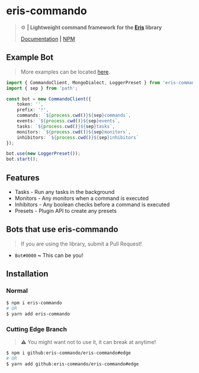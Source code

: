# eris-commando
> :gear: **| Lightweight command framework for the [Eris](https://abal.moe/Eris) library**
>
> [Documentation](https://docs.augu.dev/eris-commando) **|** [NPM](https://npmjs.com/package/eris-commando)

## Example Bot
> More examples can be located [here](https://github.com/eris-commando/example-bot).

```ts
import { CommandoClient, MongoDialect, LoggerPreset } from 'eris-commando';
import { sep } from 'path';

const bot = new CommandoClient({
    token: '',
    prefix: '!',
    commands: `${process.cwd()}${sep}commands`,
    events: `${process.cwd()}${sep}events`,
    tasks: `${process.cwd()}${sep}tasks`,
    monitors: `${process.cwd()}${sep}monitors`,
    inhibitors: `${process.cwd()}${sep}inhibitors`
});

bot.use(new LoggerPreset());
bot.start();
```

## Features
- Tasks - Run any tasks in the background
- Monitors - Any monitors when a command is executed
- Inhibitors - Any boolean checks before a command is executed
- Presets - Plugin API to create any presets

## Bots that use eris-commando
> If you are using the library, submit a Pull Request!

- `Bot#0000` **~** This can be you!

## Installation
### Normal
```sh
$ npm i eris-commando
# OR
$ yarn add eris-commando
```

### Cutting Edge Branch
> :warning: You might want not to use it, it can break at anytime!

```sh
$ npm i github:eris-commando/eris-commando#edge
# OR
$ yarn add github:eris-commando/eris-commando#edge
```